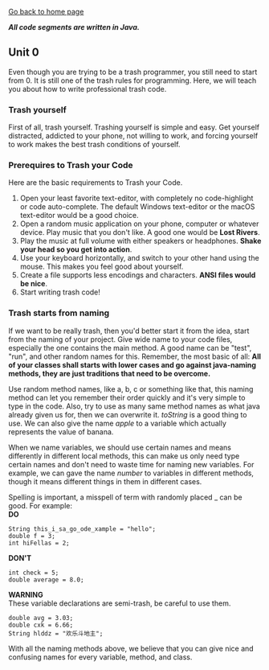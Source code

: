 [Go back to home page](README.md)

***All code segments are written in Java.***

## Unit 0

Even though you are trying to be a trash programmer, you still need to start from 0. It is still one of the trash rules for programming.
Here, we will teach you about how to write professional trash code.

### Trash yourself
First of all, trash yourself. Trashing yourself is simple and easy. Get yourself distracted, addicted to your phone, not willing to work, and forcing yourself to work makes the best trash conditions of yourself.

### Prerequires to Trash your Code
Here are the basic requirements to Trash your Code.

1. Open your least favorite text-editor, with completely no code-highlight or code auto-complete. The default Windows text-editor or the macOS text-editor would be a good choice.
2. Open a random music application on your phone, computer or whatever device. Play music that you don't like. A good one would be **Lost Rivers**.
3. Play the music at full volume with either speakers or headphones. **Shake your head so you get into action**.
4. Use your keyboard horizontally, and switch to your other hand using the mouse. This makes you feel good about yourself.
5. Create a file supports less encodings and characters. **ANSI files would be nice**.
6. Start writing trash code!

### Trash starts from naming

If we want to be really trash, then you'd better start it from the idea, start from the naming of your project. Give wide name to your code files, especially the one contains the main method. A good name can be "test", "run", and other random names for this. Remember, the most basic of all: **All of your classes shall starts with lower cases and go against java-naming methods, they are just traditions that need to be overcome.**

Use random method names, like a, b, c or something like that, this naming method can let you remember their order quickly and it's very simple to type in the code. Also, try to use as many same method names as what java already given us for, then we can overwrite it. *toString* is a good thing to use. We can also give the name *apple* to a variable which actually represents the value of banana. 

When we name variables, we should use certain names and means differently in different local methods, this can make us only need type certain names and don't need to waste time for naming new variables. For example, we can gave the name *number* to variables in different methods, though it means different things in them in different cases.

Spelling is important, a misspell of term with randomly placed _ can be good. 
For example: <br>
**DO**
```
String this_i_sa_go_ode_xample = "hello";
double f = 3;
int hiFellas = 2;
```

**DON'T**
```
int check = 5;
double average = 8.0;
```

**WARNING** <br>
These variable declarations are semi-trash, be careful to use them.
```
double avg = 3.03;
double cxk = 6.66;
String hlddz = "欢乐斗地主";
```
With all the naming methods above, we believe that you can give nice and confusing names for every variable, method, and class.
